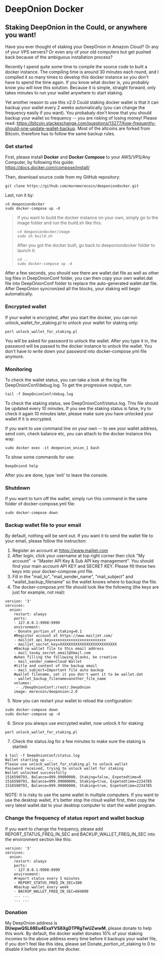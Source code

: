 # DeepOnion Docker
## Staking DeepOnion in the Could, or anywhere you want!

Have you ever thought of staking your DeepOnion in Amazon Cloud? Or any of your VPS servers? Or even any of your old computers but get pushed back because of the ambiguous installation process? 

Recently I spend quite some time to compile the source code to built a docker instance. The compiling time is around 30 minutes each round, and I compiled it so many times to develop this docker instance so you don't have to spend the time again. If you know what docker is, you probably know you will love this solution. Because it is simple, straight forward, only takes minutes to run your wallet anywhere to start staking. 

Yet another reason to use this v2.0 Could staking docker wallet is that it can backup your wallet every 2 weeks automatically (you can change the frequency easily if you want). You probabaly don't know that you should backup your wallet so frequency -- you are risking of losing money! Please read: https://bitcoin.stackexchange.com/questions/13277/how-frequently-should-one-update-wallet-backup. Most of the altcoins are forked from Bitcoin, therefore has to follow the same backup rules.

### Get started
First, please install **Docker** and **Docker Compose** to your AWS/VPS/Any Computer, by following this guide: https://docs.docker.com/compose/install/

Then, download source code from my GitHub repository: 

```
git clone https://github.com/moremorecoin/deeponiondocker.git
```

Last, run it by:

```
cd deeponiondocker
sudo docker-compose up -d
```
> If you want to build the docker instance on your own, simply go to the image folder and run the build.sh like this:
> ```
> cd deeponiondocker/image
> sudo sh build.sh
> ```
> After you got the docker built, go back to deeponiondocker folder to launch it:
> ```
> cd ..
> sudo docker-compose up -d
> ```

After a few seconds, you should see there are wallet.dat file as well as other log files in DeepOnionConf folder, you can then copy your own wallet.dat file into DeepOnionConf folder to replace the auto-generated wallet.dat file. After DeepOnion syncronized all the blocks, your staking will begin automatically. 

### Encrypted wallet

If your wallet is encrypted, after you start the docker, you can run unlock_wallet_for_staking.pl to unlock your wallet for staking only:

```
perl unlock_wallet_for_staking.pl
```

You will be asked for password to unlock the wallet. After you type it in, the password will be passed to the docker instance to unlock the wallet. You don't have to write down your password into docker-compose.yml file anymore.


### Monitoring

To check the wallet status, you can take a look at the log file DeepOnionConf/debug.log. To get the progressive output, run:

```
tail -f DeepOnionConf/debug.log
```

To check the staking status, see DeepOnionConf/status.log. This file should be updated every 10 minutes. If you see the staking status is false, try to check it again 10 minutes later, please make sure you have unlocked your wallet if it is encrypted.

If you want to use command line on your own -- to see your wallet address, send coin, check balance etc, you can attach to the docker instance this way:

```
sudo docker exec -it deeponion_onion_1 bash
```

To show some commands for use:

```
DeepOniond help
```

After you are done, type 'exit' to leave the console. 

### Shutdown

If you want to turn off the wallet, simply run this command in the same folder of docker-compose.yml file:

```
sudo docker-compose down
```

### Backup wallet file to your email

By default, nothing will be sent out. If you want it to send the wallet file to your email, please follow the instruciton:
1. Register an account at https://www.mailjet.com
2. After login, click your username at top right corner then click "My account" -> "Master API Key & Sub API key management". You should find your main account API KEY and SECRET KEY. Please fill these two keys into your docker-compose.yml file.
3. Fill in the "mail_to", "mail_sender_name", "mail_subject" and "wallet_backup_filename" so the wallet knows where to backup the file. 
4. The docker-compose.yml file should look like the following (the keys are just for example, not real):

```
version: '3'
services:
  onion:
    restart: always
    ports:
    - 127.0.0.1:9998:9999
    environment:
    - Donate_portion_of_staking=0.1
    #Register account at https://www.mailjet.com/
    - mailjet_api_key=xxxxxxxxxxxxxxxxxxxxxxxx
    - mailjet_secret_key=XXXXXXXXXXXXXXXXXXXXXXXXXX
    #Backup wallet file to this email address
    - mail_to=my_secret_email@Xmail.com
    #when filling the following blanks, be creative
    - mail_sender_name=Cloud Wallet
    #title and content of the backup email
    - mail_subject=Important file auto backup
    #wallet filename, set it you don't want it to be wallet.dat
    - wallet_backup_filename=another_file_name
    volumes:
     - ./DeepOnionConf:/root/.DeepOnion
    image: morecoin/deeponion:2.0
```

5. Now you can restart your wallet to reload the configuration:
```
sudo docker-compose down
sudo docker-compose up -d
```
6. Since you always use encrypted wallet, now unlock it for staking:
```
perl unlock_wallet_for_staking.pl
```
7. Check the status.log for a few minutes to make sure the staking is started:
```
$ tail -f DeepOnionConf/status.log
Wallet starting up ...
Please use unlock_wallet_for_staking.pl to unlock wallet
Password received, trying to unlock wallet for staking
Wallet unlocked successfully
1516590793, Balance=999.99000000, Staking=false, Expetedtime=0
1516590793, Balance=999.99000000, Staking=true, Expetedtime=2234785
1516590793, Balance=999.99000000, Staking=true, Expetedtime=2234785
```
NOTE: It is risky to use the same wallet in multiple computers. If you want to use the desktop wallet, it's better stop the cloud wallet first, then copy the very latest wallet.dat to your desktop computer to start the wallet program. 

### Change the frequency of status report and wallet backup

If you want to change the frequency, please add REPORT_STATUS_FREQ_IN_SEC and BACKUP_WALLET_FREQ_IN_SEC into the environment section like this:
```
version: '3'
services:
  onion:
    restart: always
    ports:
    - 127.0.0.1:9998:9999
    environment:
    #report status every 5 minutes
    - REPORT_STATUS_FREQ_IN_SEC=300
    #backup wallet every week
    - BACKUP_WALLET_FREQ_IN_SEC=604800
    ... ...
    ... ...
```

### Donation

My DeepOnion address is **DUwpwQSL68Eu4ExaYVS8XgDTPRgTwUZwwM**, please donate to help this work. By default, the docker wallet donates 10% of your staking incomes to the above address every time before it backups your wallet file, if you don't feel like this idea, please set Donate_portion_of_staking to 0 to disable it before you start the docker.

